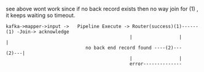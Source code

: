 
see above wont work since if no back record exists then no way join for (1) , it keeps waiting so timeout.


    kafka->mapper->input ->   Pipeline Execute -> Router(success)(1)------         (1) -Join-> acknowledge          
                                                 |                 |                      | 
                                 no back end record found ----(2)---                (2)---|   
                                                 |                 |
                                                 error--------------

                                
